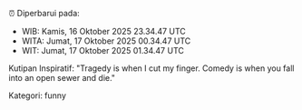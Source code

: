⏰ Diperbarui pada:
- WIB: Kamis, 16 Oktober 2025 23.34.47 UTC
- WITA: Jumat, 17 Oktober 2025 00.34.47 UTC
- WIT: Jumat, 17 Oktober 2025 01.34.47 UTC

Kutipan Inspiratif:
"Tragedy is when I cut my finger. Comedy is when you fall into an open sewer and die."


Kategori: funny

